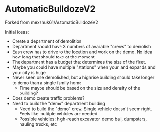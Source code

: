 # AutomaticBulldozeV2

Forked from mexahuk61/AutomaticBulldozeV2

Initial ideas:
- Create a department of demolition
- Department should have X numbers of available "crews" to demolish
- Eash crew has to drive to the location and work on the demo.  No idea how long that should take at the moment
- The department has a budget that determines the size of the fleet.
- Maybe you could have multiple "stations" when your land expands and your city is huge
- Never seen one demolished, but a highrise building should take longer to demo than a single family home
  - Time maybe should be based on the size and density of the building?
- Does demo create traffic problems?
- Need to build the "demo" department building
  - Need to build the "demo" crew.  Single vehicle doesn't seem right.  Feels like multiple vehicles are needed
  - Possible vehicles: high-reach excavator, demo ball, dumpsters, hauling trucks, etc
